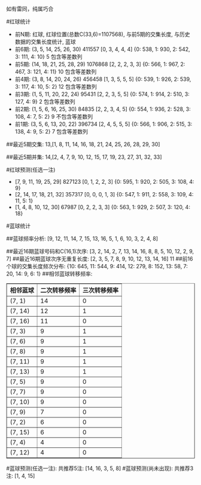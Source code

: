 <!-- 
.. title: 双色球2017086期(2017-07-25)数据分析报告
.. slug: slott-2017086-2017-07-25-report
.. date: 2017-07-26 08:00:00 UTC+08:00
.. tags: Lottery
.. link: 
.. description: 
.. type: text
-->

如有雷同，纯属巧合

<!-- TEASER_END-->

#红球统计

- 前N期: 红球, 红球位置(总数C(33,6)=1107568), 与前5期的交集长度, 与历史数据的交集长度统计, 蓝球
- 前6期: (3, 5, 14, 25, 26, 30) 411557 [0, 3, 4, 4, 4] {0: 538, 1: 930, 2: 542, 3: 111, 4: 10} 5 包含等差数列
- 前5期: (14, 18, 21, 25, 28, 29) 1076868 [2, 2, 2, 3, 3] {0: 566, 1: 967, 2: 467, 3: 121, 4: 11} 10 包含等差数列
- 前4期: (3, 8, 14, 20, 24, 26) 456458 [1, 3, 5, 5, 5] {0: 539, 1: 926, 2: 539, 3: 117, 4: 10, 5: 2} 12 包含等差数列
- 前3期: (1, 5, 11, 20, 22, 24) 95431 [2, 2, 3, 5, 5] {0: 574, 1: 914, 2: 510, 3: 127, 4: 9} 2 包含等差数列
- 前2期: (1, 5, 6, 16, 25, 30) 84835 [2, 2, 3, 4, 5] {0: 554, 1: 936, 2: 528, 3: 108, 4: 7, 5: 2} 9 不包含等差数列
- 前1期: (3, 5, 6, 13, 20, 22) 396734 [2, 4, 5, 5, 5] {0: 566, 1: 906, 2: 515, 3: 138, 4: 9, 5: 2} 7 包含等差数列

##最近5期交集:
13,[1, 8, 11, 14, 16, 18, 21, 24, 25, 26, 28, 29, 30]

##最近5期并集:
14,[2, 4, 7, 9, 10, 12, 15, 17, 19, 23, 27, 31, 32, 33]

#红球预测(任选一注)

- [7, 9, 11, 19, 25, 29] 827123 [0, 1, 2, 2, 3] {0: 595, 1: 920, 2: 505, 3: 108, 4: 9}
- [2, 14, 17, 18, 21, 32] 357317 [0, 0, 0, 1, 3] {0: 547, 1: 911, 2: 558, 3: 109, 4: 11, 5: 1}
- [1, 4, 8, 10, 12, 30] 67987 [0, 2, 2, 3, 3] {0: 563, 1: 929, 2: 507, 3: 120, 4: 18}

#蓝球统计

##蓝球频率分析:
[9, 12, 11, 14, 7, 15, 13, 16, 5, 1, 6, 10, 3, 2, 4, 8]

##最近16期蓝球号码和C(16,1)次序:
 [3, 2, 14, 2, 7, 13, 14, 16, 8, 8, 5, 10, 12, 2, 9, 7]
##最近16期蓝球次序无重复长度:
 [2, 3, 5, 7, 8, 9, 10, 12, 13, 14, 16] 11
##前16个球的交集长度频次分布:
{10: 645, 11: 544, 9: 414, 12: 279, 8: 152, 13: 58, 7: 20, 14: 9, 6: 1}
##相邻蓝球转移频率:
 <table border="1" class="table table-striped dataframe">
  <thead>
    <tr style="text-align: right;">
      <th>相邻蓝球</th>
      <th>二次转移频率</th>
      <th>三次转移频率</th>
    </tr>
  </thead>
  <tbody>
    <tr>
      <td>(7, 1)</td>
      <td>14</td>
      <td>0</td>
    </tr>
    <tr>
      <td>(7, 14)</td>
      <td>12</td>
      <td>1</td>
    </tr>
    <tr>
      <td>(7, 16)</td>
      <td>11</td>
      <td>0</td>
    </tr>
    <tr>
      <td>(7, 3)</td>
      <td>9</td>
      <td>1</td>
    </tr>
    <tr>
      <td>(7, 6)</td>
      <td>9</td>
      <td>1</td>
    </tr>
    <tr>
      <td>(7, 8)</td>
      <td>9</td>
      <td>1</td>
    </tr>
    <tr>
      <td>(7, 11)</td>
      <td>9</td>
      <td>1</td>
    </tr>
    <tr>
      <td>(7, 13)</td>
      <td>9</td>
      <td>1</td>
    </tr>
    <tr>
      <td>(7, 5)</td>
      <td>9</td>
      <td>0</td>
    </tr>
    <tr>
      <td>(7, 7)</td>
      <td>9</td>
      <td>0</td>
    </tr>
    <tr>
      <td>(7, 10)</td>
      <td>9</td>
      <td>0</td>
    </tr>
    <tr>
      <td>(7, 9)</td>
      <td>7</td>
      <td>0</td>
    </tr>
    <tr>
      <td>(7, 2)</td>
      <td>6</td>
      <td>0</td>
    </tr>
    <tr>
      <td>(7, 15)</td>
      <td>6</td>
      <td>0</td>
    </tr>
    <tr>
      <td>(7, 4)</td>
      <td>4</td>
      <td>0</td>
    </tr>
    <tr>
      <td>(7, 12)</td>
      <td>4</td>
      <td>0</td>
    </tr>
  </tbody>
</table>
#蓝球预测(任选一注):
共推荐5注: [14, 16, 3, 5, 8]
#蓝球预测(尚未出现):
共推荐3注: [1, 4, 15]

